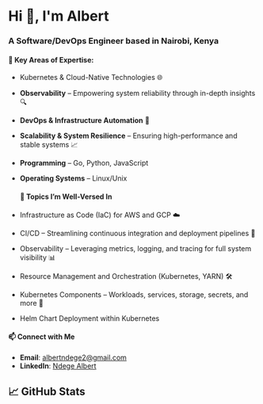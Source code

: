 
<h1 >Hi 👋, I'm Albert</h1>
<h3>A Software/DevOps Engineer based in Nairobi, Kenya</h3>

#### 🚀 Key Areas of Expertise:

- Kubernetes & Cloud-Native Technologies 🌐
- **Observability** – Empowering system reliability through in-depth insights 🔍
- **DevOps & Infrastructure Automation** 🤖
- **Scalability & System Resilience** – Ensuring high-performance and stable systems 📈
- **Programming** – Go, Python, JavaScript
- **Operating Systems** – Linux/Unix



  #### 💬 Topics I’m Well-Versed In

- Infrastructure as Code (IaC) for AWS and GCP ☁️
- CI/CD – Streamlining continuous integration and deployment pipelines 🔄
- Observability – Leveraging metrics, logging, and tracing for full system visibility 📊
- Resource Management and Orchestration (Kubernetes, YARN) 🛠️
- Kubernetes Components – Workloads, services, storage, secrets, and more 🐳
- Helm Chart Deployment within Kubernetes
  

#### 📫 Connect with Me

- **Email**: [albertndege2@gmail.com](mailto:albertndege2@gmail.com)
- **LinkedIn**: [Ndege Albert](https://www.linkedin.com/in/ndege-albert-136178155/)



## 📈 GitHub Stats
